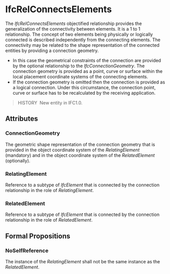 # IfcRelConnectsElements

The _IfcRelConnectsElements_ objectified relationship provides the generalization of the connectivity between elements. It is a 1 to 1 relationship. The concept of two elements being physically or logically connected is described independently from the connecting elements. The connectivity may be related to the shape representation of the connected entities by providing a connection geometry.

* In this case the geometrical constraints of the connection are provided by the optional relationship to the _IfcConnectionGeometry_. The connection geometry is provided as a point, curve or surface within the local placement coordinate systems of the connecting elements. 
* If the connection geometry is omitted then the connection is provided as a logical connection. Under this circumstance, the connection point, curve or surface has to be recalculated by the receiving application. 

> HISTORY&nbsp; New entity in IFC1.0.

## Attributes

### ConnectionGeometry
The geometric shape representation of the connection geometry that is provided in the object coordinate system of the _RelatingElement_ (mandatory) and in the object coordinate system of the _RelatedElement_ (optionally).

### RelatingElement
Reference to a subtype of _IfcElement_ that is connected by the connection relationship in the role of _RelatingElement_.

### RelatedElement
Reference to a subtype of _IfcElement_ that is connected by the connection relationship in the role of _RelatedElement_.

## Formal Propositions

### NoSelfReference
The instance of the _RelatingElement_ shall not be the same instance as the _RelatedElement_.
